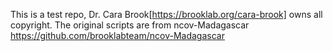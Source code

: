 This is a test repo, Dr. Cara Brook[https://brooklab.org/cara-brook] owns all copyright.
The original scripts are from  ncov-Madagascar https://github.com/brooklabteam/ncov-Madagascar
